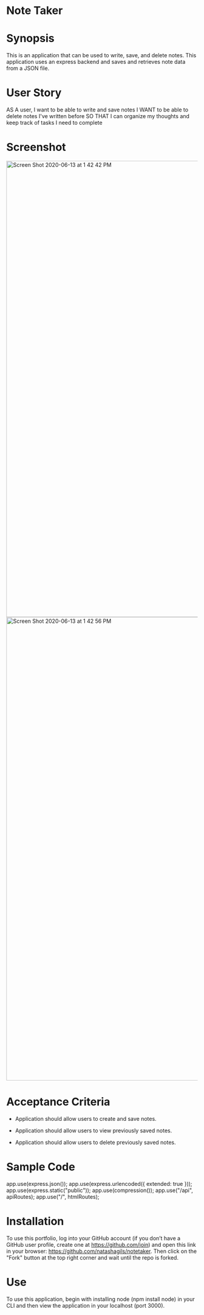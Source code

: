 # Note Taker

# Synopsis

This is an application that can be used to write, save, and delete notes. This application uses an express backend and saves and retrieves note data from a JSON file.


# User Story
AS A user, I want to be able to write and save notes
I WANT to be able to delete notes I've written before
SO THAT I can organize my thoughts and keep track of tasks I need to complete


# Screenshot 
<img width="1199" alt="Screen Shot 2020-06-13 at 1 42 42 PM" src="https://user-images.githubusercontent.com/56641651/84575540-c2dbf880-ad7b-11ea-8372-212926d60df9.png">

<img width="1218" alt="Screen Shot 2020-06-13 at 1 42 56 PM" src="https://user-images.githubusercontent.com/56641651/84575550-cbccca00-ad7b-11ea-8ee1-26426a0a691b.png">


# Acceptance Criteria 

* Application should allow users to create and save notes.

* Application should allow users to view previously saved notes.

* Application should allow users to delete previously saved notes.


# Sample Code


app.use(express.json());
app.use(express.urlencoded({ extended: true }));
app.use(express.static("public"));
app.use(compression());
app.use("/api", apiRoutes);
app.use("/", htmlRoutes);

 
  
  
 # Installation
To use this portfolio, log into your GitHub account (if you don’t have a GitHub user profile, create one at https://github.com/join) and open this link in your browser: https://github.com/natashagils/notetaker. Then click on the "Fork" button at the top right corner and wait until the repo is forked. 

 # Use
 To use this application, begin with installing node (npm install node) in your CLI and then view the application in your localhost (port 3000). 
